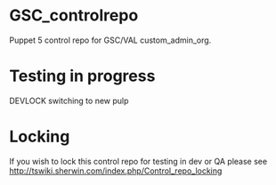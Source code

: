 # GSC_controlrepo
Puppet 5 control repo for GSC/VAL custom_admin_org.

# Testing in progress
DEVLOCK
switching to new pulp


# Locking
If you wish to lock this control repo for testing in dev or QA please see http://tswiki.sherwin.com/index.php/Control_repo_locking

